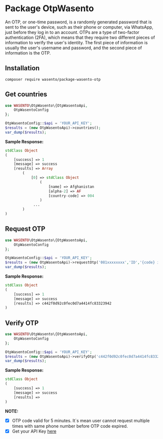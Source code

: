 # Package OtpWasento

An OTP, or one-time password, is a randomly generated password that is sent to the user's device, such as their phone or computer, via WhatsApp, just before they log in to an account. OTPs are a type of two-factor authentication (2FA), which means that they require two different pieces of information to verify the user's identity. The first piece of information is usually the user's username and password, and the second piece of information is the OTP.

## Installation
```ssh
composer require wasento/package-wasento-otp
```

## Get countries

```php
use WASENTO\OtpWasento\{OtpWasentoApi,
	OtpWasentoConfig
};

OtpWasentoConfig::$api = 'YOUR_API_KEY';
$results = (new OtpWasentoApi)->countries();
var_dump($results);
```

**Sample Response:**
```php
stdClass Object
(
    [success] => 1
    [message] => success
    [results] => Array
        (
            [0] => stdClass Object
                (
                    [name] => Afghanistan
                    [alpha-2] => AF
                    [country-code] => 004
                )
             ...
        )
)
```

## Request OTP

```php
use WASENTO\OtpWasento\{OtpWasentoApi,
	OtpWasentoConfig
};

OtpWasentoConfig::$api = 'YOUR_API_KEY';
$results = (new OtpWasentoApi)->requestOtp('081xxxxxxxx','ID','{code} is your OTP');
var_dump($results);
```

**Sample Response:**
```php
stdClass Object
(
    [success] => 1
    [message] => success
    [results] => c442f0d92c0fec0d7a4414fc83323942
)
```

## Verify OTP

```php
use WASENTO\OtpWasento\{OtpWasentoApi,
	OtpWasentoConfig
};

OtpWasentoConfig::$api = 'YOUR_API_KEY';
$results = (new OtpWasentoApi)->verifyOtp('c442f0d92c0fec0d7a4414fc83323942','418639');
var_dump($results);
```

**Sample Response:**
```php
stdClass Object
(
    [success] => 1
    [message] => success
    [results] => 
)
```

**NOTE:**
- [x] OTP code valid for 5 minutes. It`s mean user cannot request multiple times with same phone number before OTP code expired.
- [x] Get your API Key [here](https://app.wasento.com/plugin)